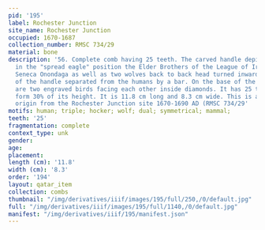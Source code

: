 ```yaml
---
pid: '195'
label: Rochester Junction
site_name: Rochester Junction
occupied: 1670-1687
collection_number: RMSC 734/29
material: bone
description: '56. Complete comb having 25 teeth. The carved handle depicts 3 humans
  in the "spread eagle" position the Elder Brothers of the League of Iroquois: Mohawks
  Seneca Onondaga as well as two wolves back to back head turned inwards at the top
  of the handle separated from the humans by a bar. On the base of the handle there
  are two engraved birds facing each other inside diamonds. It has 25 teeth that xvii
  form 30% of its height. It is 11.8 cm long and 8.3 cm wide. This is a comb of Seneca
  origin from the Rochester Junction site 1670-1690 AD (RMSC 734/29'
motifs: human; triple; hocker; wolf; dual; symmetrical; mammal;
teeth: '25'
fragmentation: complete
context_type: unk
gender:
age:
placement:
length (cm): '11.8'
width (cm): '8.3'
order: '194'
layout: qatar_item
collection: combs
thumbnail: "/img/derivatives/iiif/images/195/full/250,/0/default.jpg"
full: "/img/derivatives/iiif/images/195/full/1140,/0/default.jpg"
manifest: "/img/derivatives/iiif/195/manifest.json"
---
```

